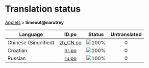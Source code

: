 # Translation status
[Applets](../../README.md) &#187; **timeout@narutrey**

Language | ID.po | Status | Untranslated
---------|:--:|:------:|:-----------:
Chinese (Simplified) | [zh_CN.po](po/zh_CN.po) | ![100%](http://progressed.io/bar/100) | 0
Croatian | [hr.po](po/hr.po) | ![100%](http://progressed.io/bar/100) | 0
Russian | [ru.po](po/ru.po) | ![100%](http://progressed.io/bar/100) | 0
